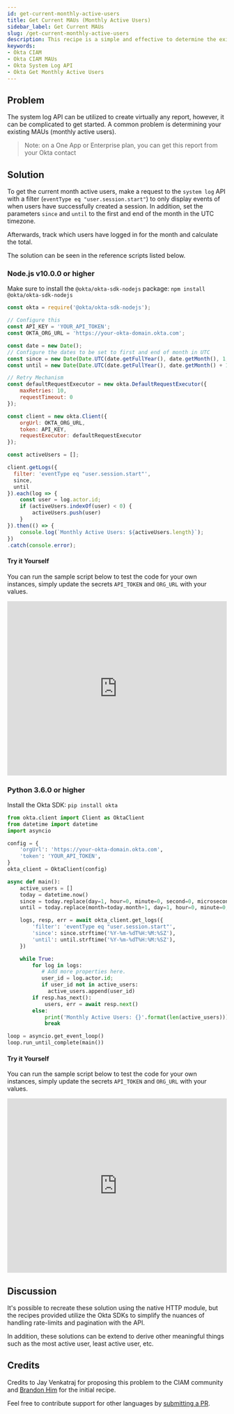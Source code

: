 ```yaml
---
id: get-current-monthly-active-users
title: Get Current MAUs (Monthly Active Users)
sidebar_label: Get Current MAUs
slug: /get-current-monthly-active-users
description: This recipe is a simple and effective to determine the existing MAU (monthly active user) consumption for the month.
keywords:
- Okta CIAM
- Okta CIAM MAUs
- Okta System Log API
- Okta Get Monthly Active Users
---
```


## Problem
The system log API can be utilized to create virtually any report, however, it can be complicated to get started. A common problem is determining your existing MAUs (monthly active users).

> Note: on a One App or Enterprise plan, you can get this report from your Okta contact

## Solution
To get the current month active users, make a request to the `system log` API with a filter (`eventType eq "user.session.start"`) to only display events of when users have successfully created a session. In addition, set the parameters `since` and `until` to the first and end of the month in the UTC timezone.

Afterwards, track which users have logged in for the month and calculate the total.

The solution can be seen in the reference scripts listed below.

### Node.js v10.0.0 or higher
Make sure to install the `@okta/okta-sdk-nodejs` package: `npm install @okta/okta-sdk-nodejs`

```javascript
const okta = require('@okta/okta-sdk-nodejs');

// Configure this
const API_KEY = 'YOUR_API_TOKEN';
const OKTA_ORG_URL = 'https://your-okta-domain.okta.com';

const date = new Date();
// Configure the dates to be set to first and end of month in UTC 
const since = new Date(Date.UTC(date.getFullYear(), date.getMonth(), 1, 0, 0, 0, 0)).toISOString();
const until = new Date(Date.UTC(date.getFullYear(), date.getMonth() + 1, 0, 0, 0, 0, 0)).toISOString();

// Retry Mechanism
const defaultRequestExecutor = new okta.DefaultRequestExecutor({
    maxRetries: 10,
    requestTimeout: 0 
});

const client = new okta.Client({
    orgUrl: OKTA_ORG_URL,
    token: API_KEY,
    requestExecutor: defaultRequestExecutor
});

const activeUsers = [];

client.getLogs({
  filter: 'eventType eq "user.session.start"',
  since,
  until
}).each(log => {
    const user = log.actor.id;
    if (activeUsers.indexOf(user) < 0) {
        activeUsers.push(user)
    }
}).then(() => {
    console.log(`Monthly Active Users: ${activeUsers.length}`);
})
.catch(console.error);
```

#### Try it Yourself
You can run the sample script below to test the code for your own instances, simply update the secrets `API_TOKEN` and `ORG_URL` with your values.

<iframe height="400px" width="100%" src="https://replit.com/@brh55/get-mau-nodejs-okta?lite=true" scrolling="no" frameborder="no" allowtransparency="true" allowfullscreen="true" sandbox="allow-forms allow-pointer-lock allow-popups allow-same-origin allow-scripts allow-modals"></iframe>


### Python 3.6.0 or higher
Install the Okta SDK: `pip install okta`

```python
from okta.client import Client as OktaClient
from datetime import datetime
import asyncio

config = {
    'orgUrl': 'https://your-okta-domain.okta.com',
    'token': 'YOUR_API_TOKEN',
}
okta_client = OktaClient(config)

async def main():
    active_users = []
    today = datetime.now()
    since = today.replace(day=1, hour=0, minute=0, second=0, microsecond=0)
    until = today.replace(month=today.month+1, day=1, hour=0, minute=0, second=0, microsecond=0)

    logs, resp, err = await okta_client.get_logs({
        'filter': 'eventType eq "user.session.start"',
        'since': since.strftime('%Y-%m-%dT%H:%M:%SZ'),
        'until': until.strftime('%Y-%m-%dT%H:%M:%SZ'),
    })

    while True:
        for log in logs:
           # Add more properties here.
           user_id = log.actor.id;
           if user_id not in active_users:
             active_users.append(user_id)
        if resp.has_next():
            users, err = await resp.next()
        else:
            print('Monthly Active Users: {}'.format(len(active_users)))
            break

loop = asyncio.get_event_loop()
loop.run_until_complete(main())
```

#### Try it Yourself
You can run the sample script below to test the code for your own instances, simply update the secrets `API_TOKEN` and `ORG_URL` with your values.

<iframe height="400px" width="100%" src="https://replit.com/@brh55/get-mau-python-okta?lite=true" scrolling="no" frameborder="no" allowtransparency="true" allowfullscreen="true" sandbox="allow-forms allow-pointer-lock allow-popups allow-same-origin allow-scripts allow-modals"></iframe>

## Discussion
It's possible to recreate these solution using the native HTTP module, but the recipes provided utilize the Okta SDKs to simplify the nuances of handling rate-limits and pagination with the API.

In addition, these solutions can be extend to derive other meaningful things such as the most active user, least active user, etc.

## Credits
Credits to Jay Venkatraj for proposing this problem to the CIAM community and [Brandon Him](https://github.com/brh55) for the initial recipe.

Feel free to contribute support for other languages by [submitting a PR](https://github.com/OktaCIAM/cookbook/pulls).